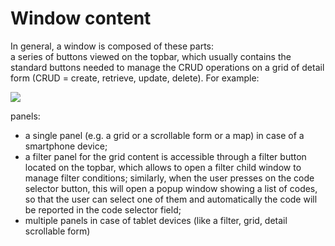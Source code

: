 # Window content

In general, a window is composed of these parts:  
a series of buttons viewed on the topbar, which usually contains the standard buttons needed to manage the CRUD operations on a grid of detail form \(CRUD = create, retrieve, update, delete\). For example:

![](http://4wsplatform.org/wp-content/plugins../../uploads/media/copiadiplatformmobilemanual/image11.png)

panels:

* a single panel \(e.g. a grid or a scrollable form or a map\) in case of a smartphone device; 
* a filter panel for the grid content is accessible through a filter button located on the topbar, which allows to open a filter child window to manage filter conditions; similarly, when the user presses on the code selector button, this will open a popup window showing a list of codes, so that the user can select one of them and automatically the code will be reported in the code selector field;
* multiple panels in case of tablet devices \(like a filter, grid, detail scrollable form\)

